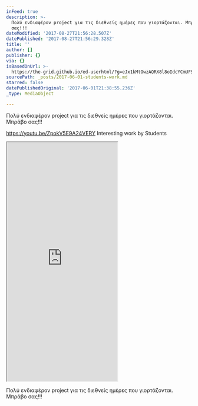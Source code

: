 ```yaml
---
inFeed: true
description: >-
  Πολύ ενδιαφέρον project για τις διεθνείς ημέρες που γιορτάζονται. Μπράβο
  σας!!!
dateModified: '2017-08-27T21:56:28.507Z'
datePublished: '2017-08-27T21:56:29.328Z'
title: ''
author: []
publisher: {}
via: {}
isBasedOnUrl: >-
  https://the-grid.github.io/ed-userhtml/?g=eJx1kMtOwzAQRX8l8oIdcYCmUFSXBYhKCBBISDx2k3jiWLU9YTwhtF9PBSxhd67O5ugufccQscjcGtWLDPlca0ttLh2RC1i2FDXoD_CSoXSsB8aMSUA8JW31UXjdwfXn3cO0frl8T2NzfOvw-WrG9dPmPnbj4_xmu_aH6eStPtMYG7QXWYDFdBAyHgSi4RctBtjGbOqqqlTxXdUQW2Sj9nvyVnqjFvM99-hdL0adzhaqgBBo6sYQcsuIySjhEVURafePmbDZePlbrpb654_VF1RNY0g
sourcePath: _posts/2017-06-01-students-work.md
starred: false
datePublishedOriginal: '2017-06-01T21:38:55.236Z'
_type: MediaObject

---
```

Πολύ ενδιαφέρον project για τις διεθνείς ημέρες που γιορτάζονται. Μπράβο σας!!!

https://youtu.be/ZpokV5E9A24VERY Interesting work by Students

<iframe src="https://the-grid.github.io/ed-userhtml/?g=eJx1kMtOwzAQRX8l8oIdcYCmUFSXBYhKCBBISDx2k3jiWLU9YTwhtF9PBSxhd67O5ugufccQscjcGtWLDPlca0ttLh2RC1i2FDXoD_CSoXSsB8aMSUA8JW31UXjdwfXn3cO0frl8T2NzfOvw-WrG9dPmPnbj4_xmu_aH6eStPtMYG7QXWYDFdBAyHgSi4RctBtjGbOqqqlTxXdUQW2Sj9nvyVnqjFvM99-hdL0adzhaqgBBo6sYQcsuIySjhEVURafePmbDZePlbrpb654_VF1RNY0g" height="650" style=""></iframe>

Πολύ ενδιαφέρον project για τις διεθνείς ημέρες που γιορτάζονται. Μπράβο σας!!!